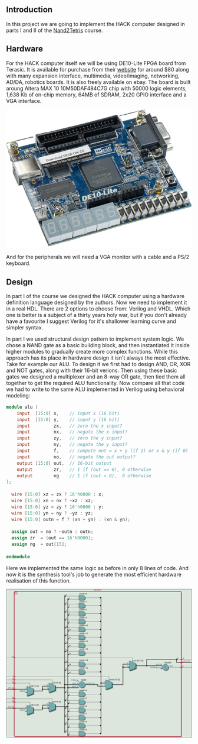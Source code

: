 ## Introduction
In this project we are going to implement the HACK computer designed in parts I and II of the [Nand2Tetris](https://www.nand2tetris.org/) course.

## Hardware
For the HACK computer itself we will be using DE10-Lite FPGA board from Terasic. It is available for purchase from their [website](https://www.terasic.com.tw/cgi-bin/page/archive.pl?Language=English&CategoryNo=234&No=1021#contents) for around $80 along with many expansion interface, multimedia, video/imaging, networking, AD/DA, robotics boards. It is also freely available on ebay. The board is built aroung Altera MAX 10 10M50DAF484C7G chip with 50000 logic elements, 1,638 Kb of on-chip memory, 64MB of SDRAM, 2x20 GPIO interface and a VGA interface.

![](resources/DE10-Lite_45.jpg)

And for the peripherals we will need a VGA monitor with a cable and a PS/2 keyboard.

## Design

In part I of the course we designed the HACK computer using a hardware definition language designed by the authors. Now we need to implement it in a real HDL. There are 2 options to choose from: Verilog and VHDL. Which one is better is a subject of a thirty years holy war, but if you don't already have a favourite I suggest Verilog for it's shallower learning curve and simpler syntax. 

In part I we used structural design pattern to implement system logic. We chose a NAND gate as a basic building block, and then instantiated it inside higher modules to gradually create more complex functions. While this approach has its place in hardware design it isn't always the most effective. Take for example our ALU. To design it we first had to design AND, OR, XOR and NOT gates, along with their 16-bit verions. Then using these basic gates we designed a multiplexer and an 8-way OR gate, then tied them all together to get the required ALU functionality. Now compare all that code we had to write to the same ALU implemented in Verilog using behavioral modeling:

~~~verilog
module alu (
    input  [15:0] x,    // input x (16 bit)
    input  [15:0] y,    // input y (16 bit)
    input         zx,   // zero the x input?
    input         nx,   // negate the x input?
    input         zy,   // zero the y input?
    input         ny,   // negate the y input?
    input         f,    // compute out = x + y (if 1) or x & y (if 0)
    input         no,   // negate the out output?
    output [15:0] out,  // 16-bit output
    output        zr,   // 1 if (out == 0), 0 otherwise
    output        ng    // 1 if (out < 0),  0 otherwise
);

  wire [15:0] xz = zx ? 16'h0000 : x;
  wire [15:0] xn = nx ? ~xz : xz;
  wire [15:0] yz = zy ? 16'h0000 : y;
  wire [15:0] yn = ny ? ~yz : yz;
  wire [15:0] outn = f ? (xn + yn) : (xn & yn);

  assign out = no ? ~outn : outn;
  assign zr  = (out == 16'h0000);
  assign ng  = out[15];

endmodule
~~~

Here we implemented the same logic as before in only 8 lines of code. And now it is the synthesis tool's job to generate the most efficient hardware realisation of this function.

![](resources/alu.png)
